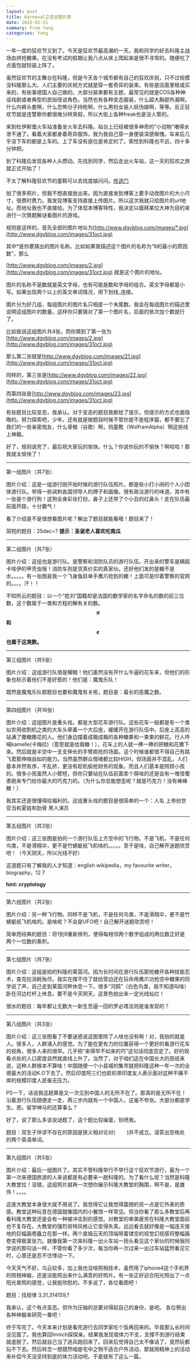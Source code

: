 ```yaml
---
layout: post
title: Karneval之变态图片祭
date: 2012-02-21
summary: From Yang
categories: Yang
---
```


一年一度的狂欢节又到了。今天是狂欢节最高潮的一天。我和同学约好去科隆主战场血拼抢糖果。在没有考试的假期让我八点从床上爬起来是很不寻常的。随便吃了点面包就轻装上阵了。

虽然狂欢节的主舞台在科隆，但是今天各个城市都有自己的狂欢庆祝，只不过规模没科隆那么大。人们主要的庆祝方式就是穿一套奇异的装束。有些是店面里租或买来的，有些事德国人自己做的。大部分装束都有主题，最常见的就是COS各种神话戏剧或者典型的民俗怪谈角色。当然也有各种变态服装，什么超大胸部外漏啊，什么内裤头套啊，什么恐怖分子持枪啊，什么男扮女装人妖伪娘啊，等等。反正狂欢节就是连警察你都很难分辨真假，所以大街上各种freak也是没人管的。

来到杜伊斯堡火车站准备坐火车去科隆。站台上已经被很多神奇的“小动物”堵得水泄不通了。看着大家都身着奇异服饰，我为我自己穿一身便装深感惭愧。车来后几乎没下车的都是上车的。上了车没有座位是肯定的了。索性到科隆也不远，四十多分钟把。

到了科隆后发现各种人头攒动。先找到同学，然后走出火车站，这一天的狂欢之旅就正式开始了！

不太了解科隆狂欢节的童鞋可以去找度娘问问。[传送门](http://baike.baidu.com/view/1252617.htm)

拍了很多照片，但我不想直接放出来。因为直接发到博客上要手动改图片的大小尺寸，很费时费力。我发现博客支持直接上传图片。所以这次我就只给图片的url地址。而地址我也不直接给。为了体现本博客特性，我决定以膜拜某位大神为目的来进行一次猜题解谜看图片的游戏。

规则是这样的，首先全部的图片地址为[http://www.dgyblog.com/images/*.jpg](http://www.dgyblog.com/images/31oct.jpg)

其中*是你要猜出的图片名称。比如如果我描述这个图片的名称为“6的最小的质因数”，那么

[http://www.dgyblog.com/images/2.jpg](http://www.dgyblog.com/images/31oct.jpg) 就是这个图片的地址。

图片的名称不是数就是英文字母，也有可能是数和字母的组合。英文字母都是小写。如果出现两个以上的英文单词情况，用下划线_连接。

图片分为好几组，每组图片的图片名只相差一个末尾数。我会在每组图片的描述里说明这组图片的数量。这样你只要猜对了第一个图片名，后面的依次加个数就行了。

比如我说这组图片共4张。而你猜到了第一张为[http://www.dgyblog.com/images/2.jpg](http://www.dgyblog.com/images/31oct.jpg)

那么第二张就是[http://www.dgyblog.com/images/21.jpg](http://www.dgyblog.com/images/31oct.jpg)

同样的，第三张是[http://www.dgyblog.com/images/22.jpg](http://www.dgyblog.com/images/31oct.jpg)

而第四张是[http://www.dgyblog.com/images/23.jpg](http://www.dgyblog.com/images/31oct.jpg)

有些题目比较变态，我承认。对于变态的题目我都给了提示，但提示的方式也是隐晦的。努力探索吧，少年。还有就是做题目时候不管你是不是程序猿，都不要忘了我们的一些亲密炮友，什么骨骼（谷歌）啊，钨童靴（WolframAlpha）啊这些线上神器。

好了，规则说完了，最后祝大家玩的愉快。什么？你说你玩的不愉快？啊哈哈！那我就太愉快了！

---------------------------------------------------------------------------------------------------------------------

第一组图片（共7张）

图片介绍：这是一组游行刚开始时候的游行队伍照片。都是些小打小闹的个人小团体游行队。举得一些讽刺各国领导人的牌子和画像。很有政治游行的味道。其中有一张是个游行狗！这狗全身彩妆打扮，鼻子上还带了个小丑的红鼻头！走在队伍最前面开路，十分霸气！

看了介绍是不是很想看图片呢？解出了题目就能看哦！题目来了！

简短的题目：25dec=? **提示：圣诞老人喜欢吃南瓜**

---------------------------------------------------------------------------------------------------------------------

第二组图片（共7张）

图片介绍：这组也是游行队。是警察和消防队员的游行队伍。开出来的警车是辆超卡哇伊的甲壳虫哦！消防车则是货真价实的真家伙。还好他们发的是糖不是水。。。。。有一张图是我一个飞身鱼跃单手鹰爪抢到的糖！上面可是印着警察的官网的。。。。汗！！

不知所云的题目：以一个“姓刘”国籍却是法国的数学家的名字命名的数的前三位数，这个数属于一类和方程的解有关的数。**$$\pi$$和$$e$$也属于这类数。**

-----------------------------------------------------------------------------------------------------------------------

第三组图片（共5张）

图片介绍：这组游行队很是耀眼！他们虽然没有开什么牛逼的花车来，但他们的形象也标示着他们不是好惹的！他们是：魔鬼乐队！

既然是魔鬼乐队那题目也要和魔鬼有关啦，题目是：最长的恶魔之数。

-------------------------------------------------------------------------------------------------------------------------

第四组图片（共16张）

图片介绍：这组图片是重头戏。都是大型花车游行队。这些花车一般都是有一个类似农用收割机之类的大车头牵着一个大后座，缓缓开在游行队伍中。后座上高高的站满了撒糖撒花的人。他们身边摆着成箱成箱的各种糖果和一束束的鲜花。行人呼喊kamelle(卡梅拉)（意思就是给我糖！），花车上的人就一捧一捧的把糖和花撒下来。然后就是半空中一支支伸长的手臂疯抢的场面。这个时候谁都恨不得自己有路飞君那伸缩自如的能力。当然虽然群众情绪都比较HIGH，但场面并不混乱，人们基本井然有序，不乱挤，更没有趁机偷抢财务的现象。而且人们基本是照顾小孩的。很多小孩虽然人小臂短，但你只要站在队伍前面卖个萌啥的还是会有一堆怪蜀黍跑来专门给你最大的巧克力的。（为什么你总能想歪呢？就是巧克力！没有棒棒糖！）

我其实还是很懂得给福利的。这组重头戏的题目是很简单的一个：人名 上帝创世 亚当和夏娃和肋骨 黑人演员

-------------------------------------------------------------------------------------------------------------------------

第五组图片（共3张）

图片介绍：这三张图是拍的一个游行队伍上方空中的飞行物。不是飞机，不是任何鸟类，不是滑翔伞，更不是竹蜻蜓纸飞机啥的。。。。。至于是啥，自己解开迷题欣赏吧！（今天阴天，所以光线不好）

这道题只有了解我的人才知道：english wikipedia，my favourite writer，biography，12 7

**hint: cryptology**

---------------------------------------------------------------------------------------------------------------------------

第六组图片（共2张）

图片介绍：另一种飞行物。同样不是飞机，不是任何鸟类，不是滑翔伞，更不是竹蜻蜓纸飞机啥的。是啥呢？不会是UFO吧！自己解开迷题欣赏吧！

简单而经典的题目：将1到9重新排列，使得每相邻两个数字组成的两位数正好是两个一位数的乘积。

---------------------------------------------------------------------------------------------------------------------------

第七组图片（共7张）

图片介绍：这组是拍的科隆的莱茵河。因为长时间在游行队伍那抢糖开各种技能忍术，查克拉消耗殆尽。我实在撑不住了就给旁边还在玩命用鹰爪功抢空中糖果的同学说了声，自己走到莱茵河畔休息一下。很多“河鸥”（白色鸟类，我不知道叫啥）卧在河边栏杆上休息。要不是今天阴天，这景色拍出来一定光线灿烂！

很水的题目：每年都让无数大一新生苦逼一回的罗必塔法则是谁发现的？

---------------------------------------------------------------------------------------------------------------------------

第八组图片（共3张）

图片介绍：这三张图看了不要迷惑说这图里除了人啥也没有啊！对，我拍的就是人。很多人，人群涌入的感觉。为了能在更有力的位置获得一个更好的看游行花车的视角，很多人来的很早。几乎把“来得早不如来的巧”这句话彻底否定了。好的观看点处的人口密度自然就直线上升了。当然了，对于咱们这在中国长大的孩纸来说，这种人群根本不算啥！中国随便一个小县城的集市就把科隆这种一年一次的全德最大的活动K.O下去了。然后印度阿三们也趁机带印度友人表示面对这种不痛不痒的规模印度人民毫无压力。

PS一下，话说我这趟算是又一次见到中国人的无所不在了。那真的是无所不在！沿着游行队伍随便走一走，两三步内就有一个中国人，这毫不夸张。大部分都是学生。恩。留学神马的还算事么？

好了，说了那么多该说谜题了，这个题比较操蛋，别喷我。

题目：双生子佯谬不存在的原因是狭义相对论对($\qquad$)并不成立。请答出空格处的两个英语单词。

--------------------------------------------------------------------------------------------------------------------------

第九组图片（共5张）

图片介绍：最后一组图片了。其实不管科隆举行不举行这个狂欢节游行，最为一个第一次来德国旅游的人来说都是有必要来一趟科隆的。为了看什么呢？当然是科隆大教堂拉！没错，这组照片就再一次想你展示科隆大教堂的胸围，啊不是，是雄伟！。。。。

这座大教堂本身很大就不用说了。我觉得它让我觉得震撼的另一点是它外表的质感。教堂这种玩意在德国就像国内的小餐馆一样常见。但当你看了那么多教堂后再看科隆大教堂还是会有一种被冲击到的感觉。对教堂的审美疲劳在科隆大教堂面前也不复存在。大教堂的强烈哥特风格让它变得失真。远远看去就好像是一幅连天接地的巨幅画卷矗立在那一样。两个直插云天的顶端带着镂空的视觉幻视感将整幅画卷变得极富张力。就像我第一次来科隆一出火车站一扭头看见这个家伙的时候我同学说的那句话一样，不管你看了多少次，每当你再一次过来一出过车站猛然看见它时，心里还是忍不住悸动一下。

今天天气不好，乌云较多，加上我也没啥照相技术，虽然用了iphone4这个手机界的照相神器，还是没能照出来什么满意的好照片。有一张正好迎合阳光照出了一点阳光普照的感觉，让我挺欣慰的。不多说了，各位看图吧！

题目：找规律 3,31,314159,?

我承认，这个有点变态。但作为压轴的总要对得起自己的身份，是吧。 各位祭出各种神器来研究一番吧！

终于写完了。今天本来计划是看完游行去同学家吃个饭再回来的。毕竟那么长时间没见面了。我也算回linnich探探亲。结果我发现我体力不支，支撑不到游行结束就虚脱了。然后就自己当了逃兵跑回来了。回来后觉得自己太不像话了，竟然玩都玩不下去。然后转念一想既然咱是宅中之物不适合户外活动，那就用精神上的活动来补偿今天没坚持到底的体力活动吧。于是就有了这么一篇。
